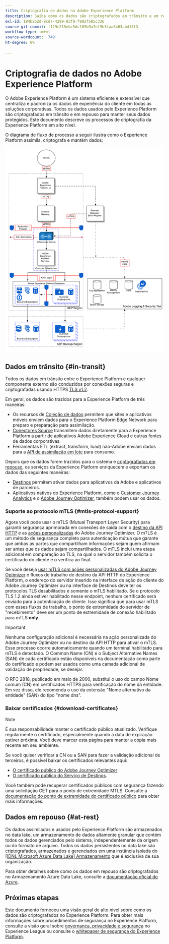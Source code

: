 ```yaml
---
title: Criptografia de dados no Adobe Experience Platform
description: Saiba como os dados são criptografados em trânsito e em repouso no Adobe Experience Platform.
exl-id: 184b2b2d-8cd7-4299-83f8-f992f585c336
source-git-commit: f129c215ebc5dc169b9a7ef9b3faa3463ab413f3
workflow-type: tm+mt
source-wordcount: '749'
ht-degree: 0%

---
```


# Criptografia de dados no Adobe Experience Platform

O Adobe Experience Platform é um sistema eficiente e extensível que centraliza e padroniza os dados de experiência do cliente em todas as soluções corporativas. Todos os dados usados pelo Experience Platform são criptografados em trânsito e em repouso para manter seus dados protegidos. Este documento descreve os processos de criptografia da Experience Platform em alto nível.

O diagrama de fluxo de processo a seguir ilustra como o Experience Platform assimila, criptografa e mantém dados:

![Um diagrama que ilustra como os dados são assimilados, criptografados e mantidos pelo Experience Platform.](../images/governance-privacy-security/encryption/flow.png)

## Dados em trânsito {#in-transit}

Todos os dados em trânsito entre o Experience Platform e qualquer componente externo são conduzidos por conexões seguras e criptografadas usando HTTPS [TLS v1.2](https://datatracker.ietf.org/doc/html/rfc5246).

Em geral, os dados são trazidos para a Experience Platform de três maneiras:

- Os recursos de [Coleção de dados](../../collection/home.md) permitem que sites e aplicativos móveis enviem dados para o Experience Platform Edge Network para preparo e preparação para assimilação.
- [Conectores Source](../../sources/home.md) transmitem dados diretamente para a Experience Platform a partir de aplicativos Adobe Experience Cloud e outras fontes de dados corporativas.
- Ferramentas ETL (extract, transform, load) não-Adobe enviam dados para a [API de assimilação em lote](../../ingestion/batch-ingestion/overview.md) para consumo.

Depois que os dados forem trazidos para o sistema e [criptografados em repouso](#at-rest), os serviços da Experience Platform enriquecem e exportam os dados das seguintes maneiras:

- [Destinos](../../destinations/home.md) permitem ativar dados para aplicativos da Adobe e aplicativos de parceiros.
- Aplicativos nativos do Experience Platform, como o [Customer Journey Analytics](https://experienceleague.adobe.com/docs/analytics-platform/using/cja-overview/cja-overview.html?lang=pt-BR) e o [Adobe Journey Optimizer](https://experienceleague.adobe.com/pt-br/docs/journey-optimizer/using/ajo-home), também podem usar os dados.

### Suporte ao protocolo mTLS {#mtls-protocol-support}

Agora você pode usar o mTLS (Mutual Transport Layer Security) para garantir segurança aprimorada em conexões de saída com o [destino da API HTTP](../../destinations/catalog/streaming/http-destination.md) e as [ações personalizadas](https://experienceleague.adobe.com/pt-br/docs/journey-optimizer/using/orchestrate-journeys/about-journey-building/using-custom-actions) do Adobe Journey Optimizer. O mTLS é um método de segurança completo para autenticação mútua que garante que ambas as partes que compartilham informações sejam quem afirmam ser antes que os dados sejam compartilhados. O mTLS inclui uma etapa adicional em comparação ao TLS, na qual o servidor também solicita o certificado do cliente e o verifica ao final.

Se você deseja [usar mTLS com ações personalizadas do Adobe Journey Optimizer](https://experienceleague.adobe.com/pt-br/docs/journey-optimizer/using/configuration/configure-journeys/action-journeys/about-custom-action-configuration) e fluxos de trabalho de destino da API HTTP do Experience Platform, o endereço do servidor inserido na interface de ação do cliente do Adobe Journey Optimizer ou na interface de Destinos deve ter os protocolos TLS desabilitados e somente o mTLS habilitado. Se o protocolo TLS 1.2 ainda estiver habilitado nesse endpoint, nenhum certificado será enviado para a autenticação de cliente. Isso significa que para usar mTLS com esses fluxos de trabalho, o ponto de extremidade do servidor de &quot;recebimento&quot; deve ser um ponto de extremidade de conexão habilitado para mTLS **only**.

>[!IMPORTANT]
>
>Nenhuma configuração adicional é necessária na ação personalizada do Adobe Journey Optimizer ou no destino da API HTTP para ativar o mTLS. Esse processo ocorre automaticamente quando um terminal habilitado para mTLS é detectado. O Common Name (CN) e o Subject Alternative Names (SAN) de cada certificado estão disponíveis na documentação como parte do certificado e podem ser usados como uma camada adicional de validação de propriedade, se desejar.
>
>O RFC 2818, publicado em maio de 2000, substitui o uso do campo Nome comum (CN) em certificados HTTPS para verificação do nome da entidade. Em vez disso, ele recomenda o uso da extensão &quot;Nome alternativo da entidade&quot; (SAN) do tipo &quot;nome dns&quot;.

### Baixar certificados {#download-certificates}

>[!NOTE]
>
>É sua responsabilidade manter o certificado público atualizado. Verifique regularmente o certificado, especialmente quando a data de expiração estiver próxima. Você deve marcar esta página para manter a cópia mais recente em seu ambiente.

Se você quiser verificar a CN ou a SAN para fazer a validação adicional de terceiros, é possível baixar os certificados relevantes aqui:

- [O certificado público do Adobe Journey Optimizer](../images/governance-privacy-security/encryption/AJO-public-certificate.pem)
- [O certificado público do Serviço de Destinos](../images/governance-privacy-security/encryption/destinations-public-cert.pem).

Você também pode recuperar certificados públicos com segurança fazendo uma solicitação GET para o ponto de extremidade MTLS. Consulte a [documentação do ponto de extremidade do certificado público](../../data-governance/mtls-api/public-certificate-endpoint.md) para obter mais informações.

## Dados em repouso {#at-rest}

Os dados assimilados e usados pelo Experience Platform são armazenados no data lake, um armazenamento de dados altamente granular que contém todos os dados gerenciados pelo sistema, independentemente da origem ou do formato de arquivo. Todos os dados persistentes no data lake são criptografados, armazenados e gerenciados em uma instância isolada do [[!DNL Microsoft Azure Data Lake] Armazenamento](https://docs.microsoft.com/en-us/azure/storage/blobs/data-lake-storage-introduction) que é exclusiva de sua organização.

Para obter detalhes sobre como os dados em repouso são criptografados no Armazenamento Azure Data Lake, consulte a [documentação oficial do Azure](https://learn.microsoft.com/en-us/azure/storage/common/storage-service-encryption).

## Próximas etapas

Este documento forneceu uma visão geral de alto nível sobre como os dados são criptografados no Experience Platform. Para obter mais informações sobre procedimentos de segurança no Experience Platform, consulte a visão geral sobre [governança, privacidade e segurança](./overview.md) no Experience League ou consulte o [whitepaper de segurança do Experience Platform](https://www.adobe.com/content/dam/cc/en/security/pdfs/AEP_SecurityOverview.pdf).

